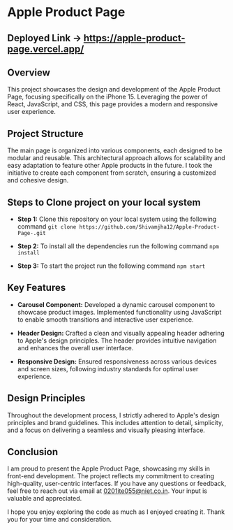 # Apple Product Page

## Deployed Link -> https://apple-product-page.vercel.app/
## Overview

This project showcases the design and development of the Apple Product Page, focusing specifically on the iPhone 15. Leveraging the power of React, JavaScript, and CSS, this page provides a modern and responsive user experience.

## Project Structure

The main page is organized into various components, each designed to be modular and reusable. This architectural approach allows for scalability and easy adaptation to feature other Apple products in the future. I took the initiative to create each component from scratch, ensuring a customized and cohesive design.

## Steps to Clone project on your local system
- **Step 1:** Clone this repository on your local system using the following command
```git clone https://github.com/Shivamjha12/Apple-Product-Page-.git```

- **Step 2:**  To install all the dependencies run the following command
```npm install```
- **Step 3:**  To start the project run the following command
```npm start```


## Key Features

- **Carousel Component:** Developed a dynamic carousel component to showcase product images. Implemented functionality using JavaScript to enable smooth transitions and interactive user experience.

- **Header Design:** Crafted a clean and visually appealing header adhering to Apple's design principles. The header provides intuitive navigation and enhances the overall user interface.

- **Responsive Design:** Ensured responsiveness across various devices and screen sizes, following industry standards for optimal user experience.

## Design Principles

Throughout the development process, I strictly adhered to Apple's design principles and brand guidelines. This includes attention to detail, simplicity, and a focus on delivering a seamless and visually pleasing interface.

## Conclusion

I am proud to present the Apple Product Page, showcasing my skills in front-end development. The project reflects my commitment to creating high-quality, user-centric interfaces. If you have any questions or feedback, feel free to reach out via email at 0201ite055@niet.co.in. Your input is valuable and appreciated.

I hope you enjoy exploring the code as much as I enjoyed creating it. Thank you for your time and consideration.

